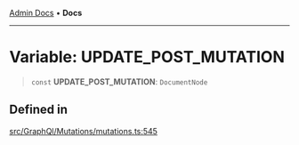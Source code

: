 [Admin Docs](/) • **Docs**

***

# Variable: UPDATE\_POST\_MUTATION

> `const` **UPDATE\_POST\_MUTATION**: `DocumentNode`

## Defined in

[src/GraphQl/Mutations/mutations.ts:545](https://github.com/PalisadoesFoundation/talawa-admin/blob/main/src/GraphQl/Mutations/mutations.ts#L545)
